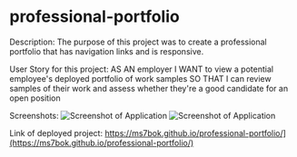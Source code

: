 # professional-portfolio
Description: The purpose of this project was to create a professional portfolio that has navigation links and is responsive. 

User Story for this project: AS AN employer
I WANT to view a potential employee's deployed portfolio of work samples
SO THAT I can review samples of their work and assess whether they're a good candidate for an open position

Screenshots:
![Screenshot of Application](https://ms7bok.github.io/code-refractor/assets/image/portfolio_readme_screenshot1.png)
![Screenshot of Application](https://ms7bok.github.io/code-refractor/assets/image/portfolio_readme_screenshot2.png)

Link of deployed project:
https://ms7bok.github.io/professional-portfolio/](https://ms7bok.github.io/professional-portfolio/)

